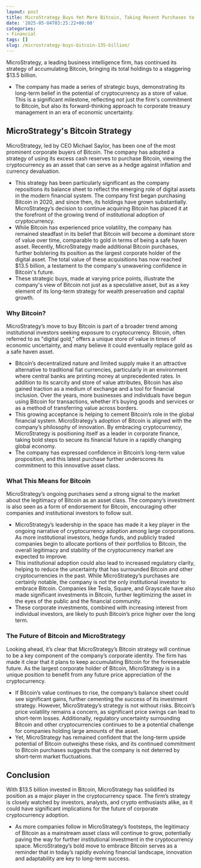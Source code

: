 ```yaml
---
layout: post
title: MicroStrategy Buys Yet More Bitcoin, Taking Recent Purchases to $13.5 Billion
date: '2025-05-04T03:25:22+00:00'
categories:
- Financial
tags: []
slug: /microstrategy-buys-bitcoin-135-billion/
---
```


MicroStrategy, a leading business intelligence firm, has continued its strategy of accumulating Bitcoin, bringing its total holdings to a staggering $13.5 billion.
- The company has made a series of strategic buys, demonstrating its long-term belief in the potential of cryptocurrency as a store of value.
This is a significant milestone, reflecting not just the firm's commitment to Bitcoin, but also its forward-thinking approach to corporate treasury management in an era of economic uncertainty.
## MicroStrategy's Bitcoin Strategy
MicroStrategy, led by CEO Michael Saylor, has been one of the most prominent corporate buyers of Bitcoin. The company has adopted a strategy of using its excess cash reserves to purchase Bitcoin, viewing the cryptocurrency as an asset that can serve as a hedge against inflation and currency devaluation.
- This strategy has been particularly significant as the company repositions its balance sheet to reflect the emerging role of digital assets in the modern financial system.
The company first began purchasing Bitcoin in 2020, and since then, its holdings have grown substantially. MicroStrategy’s decision to continue acquiring Bitcoin has placed it at the forefront of the growing trend of institutional adoption of cryptocurrency.
- While Bitcoin has experienced price volatility, the company has remained steadfast in its belief that Bitcoin will become a dominant store of value over time, comparable to gold in terms of being a safe haven asset.
Recently, MicroStrategy made additional Bitcoin purchases, further bolstering its position as the largest corporate holder of the digital asset. The total value of these acquisitions has now reached $13.5 billion, a testament to the company's unwavering confidence in Bitcoin's future.
- These strategic buys, made at varying price points, illustrate the company's view of Bitcoin not just as a speculative asset, but as a key element of its long-term strategy for wealth preservation and capital growth.
### Why Bitcoin?
MicroStrategy’s move to buy Bitcoin is part of a broader trend among institutional investors seeking exposure to cryptocurrency. Bitcoin, often referred to as "digital gold," offers a unique store of value in times of economic uncertainty, and many believe it could eventually replace gold as a safe haven asset.
- Bitcoin’s decentralized nature and limited supply make it an attractive alternative to traditional fiat currencies, particularly in an environment where central banks are printing money at unprecedented rates.
In addition to its scarcity and store of value attributes, Bitcoin has also gained traction as a medium of exchange and a tool for financial inclusion. Over the years, more businesses and individuals have begun using Bitcoin for transactions, whether it’s buying goods and services or as a method of transferring value across borders.
- This growing acceptance is helping to cement Bitcoin’s role in the global financial system.
MicroStrategy’s adoption of Bitcoin is aligned with the company’s philosophy of innovation. By embracing cryptocurrency, MicroStrategy is positioning itself as a leader in corporate finance, taking bold steps to secure its financial future in a rapidly changing global economy.
- The company has expressed confidence in Bitcoin’s long-term value proposition, and this latest purchase further underscores its commitment to this innovative asset class.
### What This Means for Bitcoin
MicroStrategy’s ongoing purchases send a strong signal to the market about the legitimacy of Bitcoin as an asset class. The company’s investment is also seen as a form of endorsement for Bitcoin, encouraging other companies and institutional investors to follow suit.
- MicroStrategy’s leadership in the space has made it a key player in the ongoing narrative of cryptocurrency adoption among large corporations.
As more institutional investors, hedge funds, and publicly traded companies begin to allocate portions of their portfolios to Bitcoin, the overall legitimacy and stability of the cryptocurrency market are expected to improve.
- This institutional adoption could also lead to increased regulatory clarity, helping to reduce the uncertainty that has surrounded Bitcoin and other cryptocurrencies in the past.
While MicroStrategy’s purchases are certainly notable, the company is not the only institutional investor to embrace Bitcoin. Companies like Tesla, Square, and Grayscale have also made significant investments in Bitcoin, further legitimizing the asset in the eyes of the public and the financial community.
- These corporate investments, combined with increasing interest from individual investors, are likely to push Bitcoin’s price higher over the long term.
### The Future of Bitcoin and MicroStrategy
Looking ahead, it’s clear that MicroStrategy’s Bitcoin strategy will continue to be a key component of the company’s corporate identity. The firm has made it clear that it plans to keep accumulating Bitcoin for the foreseeable future. As the largest corporate holder of Bitcoin, MicroStrategy is in a unique position to benefit from any future price appreciation of the cryptocurrency.
- If Bitcoin’s value continues to rise, the company’s balance sheet could see significant gains, further cementing the success of its investment strategy.
However, MicroStrategy’s strategy is not without risks. Bitcoin’s price volatility remains a concern, as significant price swings can lead to short-term losses. Additionally, regulatory uncertainty surrounding Bitcoin and other cryptocurrencies continues to be a potential challenge for companies holding large amounts of the asset.
- Yet, MicroStrategy has remained confident that the long-term upside potential of Bitcoin outweighs these risks, and its continued commitment to Bitcoin purchases suggests that the company is not deterred by short-term market fluctuations.
## Conclusion
With $13.5 billion invested in Bitcoin, MicroStrategy has solidified its position as a major player in the cryptocurrency space. The firm’s strategy is closely watched by investors, analysts, and crypto enthusiasts alike, as it could have significant implications for the future of corporate cryptocurrency adoption.
- As more companies follow in MicroStrategy’s footsteps, the legitimacy of Bitcoin as a mainstream asset class will continue to grow, potentially paving the way for further institutional investment in the cryptocurrency space.
MicroStrategy’s bold move to embrace Bitcoin serves as a reminder that in today’s rapidly evolving financial landscape, innovation and adaptability are key to long-term success.
